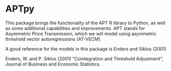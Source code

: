 # APTpy

This package brings the functionality of the APT R library to Python, as well as some additional capabilities and improvements.  APT stands for Asymmetric Price Transmission, which we will model using asymmetric threshold vector autoregressions (AT-VECM).

A good reference for the models in this package is Enders and Siklos (2001)






Enders, W. and P. Siklos (2001) "Cointegration and Threshold Adjustment", Journal of Business and Economic Statistics.

